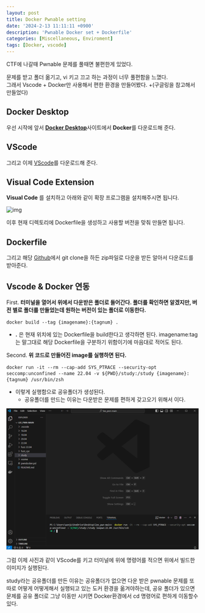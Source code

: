 ```yaml
---
layout: post
title: Docker Pwnable setting
date: '2024-2-13 11:11:11 +0900'
description: 'Pwnable Docker set + Dockerfile'
categories: [Miscellaneous, Enviroment]
tags: [Docker, vscode]
---
```


CTF에 나갈때 Pwnable 문제를 풀때면 불편한게 있었다.

문제를 받고 폴더 옮기고, vi 키고 끄고 하는 과정이 너무 풀편함을 느꼈다.<br>
그래서 Vscode + Docker만 사용해서 편한 환경을 만들어봤다. +(구글링을 참고해서 만들었다)

## Docker Desktop
우선 시작에 앞서 [**Docker Desktop**](https://www.docker.com/products/docker-desktop/)사이트에서 **Docker**를 다운로드해 준다.

## VScode

그리고 이제 [VScode](https://code.visualstudio.com/)를 다운로드해 준다.

## Visual Code Extension

**Visual Code** 를 설치하고 아래와 같이 확장 프로그램을 설치해주시면 됩니다.

<p align="left">
<img src ="https://user-images.githubusercontent.com/78135526/205292743-1c0bf652-4583-4c4f-90b2-27f033960618.png"  alt="img" width = 400>
</p>

이후 현재 디렉토리에 Dockerfile을 생성하고 사용할 버전을 맞춰 만들면 됩니다.

## Dockerfile
그리고 해당 [Github](https://github.com/hyuntaeLee/lee_pwn)에서 git clone을 하든 zip파일로 다운을 받든 알아서 다운로드를 받아준다.


## Vscode & Docker 연동

First. **터미널을 열어서 위에서 다운받은 폴더로 들어간다. 폴더를 확인하면 알겠지만, 버전 별로 폴더를 만들었는데 원하는 버전이 있는 폴더로 이동한다.**

```
docker build --tag {imagename}:{tagnum} .
```

* **.** 은 현재 위치에 있는 Dockerfile을 build한다고 생각하면 된다. imagename:tag는 말그대로 해당 Dockerfile을 구분하기 위함이기에 마음대로 적어도 된다.

Second. **위 코드로 만들어진 image를 실행하면 된다.**

```
docker run -it --rm --cap-add SYS_PTRACE --security-opt seccomp:unconfined --name 22.04 -v ${PWD}/study:/study {imagename}:{tagnum} /usr/bin/zsh
```
* 이렇게 실행함으로 공유폴더가 생성된다.
  * 공유폴더를 만드는 이유는 다운받은 문제를 편하게 갖고오기 위해서 이다.

![Desktop View](/assets/images/data/set.png)

그럼 이제 사진과 같이 VScode를 키고 터미널에 위에 명령어를 적으면 위에서 빌드한 이미지가 실행된다.

study라는 공유폴더를 만든 이유는 공유폴더가 없으면 다운 받은 pwnable 문제를 또 따로 어떻게 어떻게해서 실행되고 있는 도커 환경을 옮겨야하는데, 공유 폴더가 있으면 문제를 공유 폴더로 그냥 이동만 시키면 Docker환경에서 cd 명령어로 편하게 이동할수 있다.
